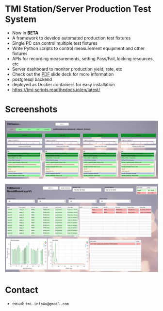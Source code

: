 # TMI Station/Server Production Test System

* Now in **BETA**
* A framework to develop automated production test fixtures
* Single PC can control multiple test fixtures
* Write Python scripts to control measurement equipment and other fixtures
* APIs for recording measurements, setting Pass/Fail, locking resources, etc
* Server dashboard to monitor production yield, rate, etc
* Check out the [PDF](https://github.com/mgagcode/tmi_scripts/blob/master/TMISystem_Overview.pdf) slide deck for more information
* postgresql backend
* deployed as Docker containers for easy installation
* https://tmi-scripts.readthedocs.io/en/latest/

# Screenshots
![TMIStation_1](app/test_view_4.png)

![TMIStation_1](app/tmiserver_1.png)

    
# Contact
* email: `tmi.info4u@gmail.com`
